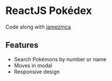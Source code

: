 # ReactJS Pokédex

Code along with [jamezmca](https://github.com/jamezmca)

## Features

- Search Pokémons by number or name
- Moves in modal
- Responsive design
